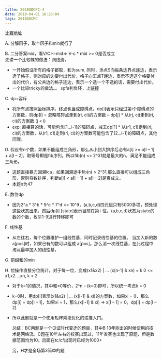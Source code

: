 ```yaml
---
title: 2018GDCPC-4
date: 2018-04-01 16:26:04
tags: 2018GDCPC
---
```



[比赛地址](https://vjudge.net/contest/218983)

A.	分解因子，取个因子和min就行了

B.	二分答案mid，看V/C>=mid=> V-c * mid >= 0是否成立  
先讲一个比较裸的做法：网络流，
- 一开始假设所有的格子都取，和为sum, 同时，添点S向每条边界点连边，表示选了格子，则对应的边要付出代价，格子向汇点T连边，表示不选这个格要付出的代价，有公共边的格子连边，表示一个选一个不选的话，需要付出代价。
- 一个比较tricky的做法。。 spfa判负环，上[链接](https://blog.csdn.net/mirrorgray/article/details/51103138)

C.	dp+容斥
- 将所有点按照坐标排序，终点也当成障碍点，dp[i]表示只经过第i个障碍点的方案数，则dp[i] = 忽略障碍点走到(ri, ci)的方案数 – dp[j] * 从(rj, cj)走到(ri, ci)的方案数 (j < i)
- exp: 直接算的话，可能包含[1…i-1]的障碍点，减去dp[1] * 从(r1, c1)走到(ri, ci)的方案数，从(r1, c1)走到(ri, ci)的方案数可能包含了[2…i-1]的障碍点，其他同理。

D.	假设有n个数，如果不能组成三角形，那么从小到大排序后必有a[i] >= a[I – 1] + a[I – 2]，取等号即是fib序列，所以fib(n) <= 2^31就是最大的n，满足不能组成三角形。
- 这题直接暴力回溯lca，如果回溯途中fib(n) > 2^31,那么直接可以组成三角形，否则将数排序，判断a[i] < a[I – 1] + a[I – 2]是否成立。
- 本题n为47

E.	数位dp
- 因为2^a * 3^b * 5^c * 7^d <= 10^9，(a,b,c,d)四元组只有5000多项，预处理这些状态出来，然后dp[i] [state]表示目前在第 i 位，(a,b,c,d)状态为state的数的个数，枚举1-9进行转移即可

F.	线性基
- 从左往右，每个位置维护一组线性基，同时记录线性基的位置。 当加入新的数a[pos]时，如果已有的数可以组成 a[pos]，那么消一次线性基，在此过程中淘汰最早加入的线性基。

G.	前缀和的min

H.	位操作直接分位统计，对于每一位，变成(x1&x2) | … (x[n-1] & xn) = k
0 <= x1,x2….xn, k < 2
- 对于k=1的情况，其中和=0等价，2^n – (k=0)即可，所以统一考虑k = 0
- k=0时，用dp[i]表示(x1&x2) | … (x[i-1] & xi)的方案数，如果xi = 0，那么dp[i] = dp[I – 1]，如果xi = 1，那么(x[i-1] & xi) => x[I – 1] = 0，dp[i] = dp[I – 2]
- 所以此题就是一个使用矩阵乘法优化的递推入门。

    总结：BC两题是一个见证时代变迁的题目，其中B 13年刚出的时候使用的技术是网络流。C题在10年左右的校赛出现过，11年省赛也出现了原题，但是数据范围均为10。后面在tc/cf出现时已经为1000+
    
    另，H才是全场第3简单的题

